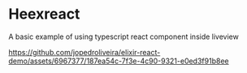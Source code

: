 # Heexreact

A basic example of using typescript react component inside liveview

https://github.com/jopedroliveira/elixir-react-demo/assets/6967377/187ea54c-7f3e-4c90-9321-e0ed3f91b8ee

